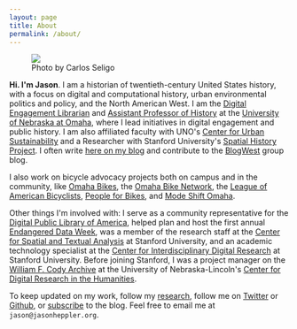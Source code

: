 ```yaml
---
layout: page
title: About
permalink: /about/
---
```


<div class="about-intro">
    <figure>
        <img src="/assets/images/atxpo_2016-3703_1024.jpg"/>
        <figcaption>Photo by Carlos Seligo</figcaption>
    </figure>
</div>

**Hi. I'm Jason**. I am a historian of twentieth-century United States history, with a focus on digital and computational history, urban environmental politics and policy, and the North American West. I am the [Digital Engagement Librarian](http://www.unomaha.edu/criss-library/about-us/staff-directory/jason-heppler.php) and [Assistant Professor of History](http://www.unomaha.edu/college-of-arts-and-sciences/history/) at the [University of Nebraska at Omaha](http://unomaha.edu), where I lead initiatives in digital engagement and public history. I am also affiliated faculty with UNO's [Center for Urban Sustainability](https://www.unomaha.edu/sustainability/center-for-urban-sustainability/index.php) and a Researcher with Stanford University's [Spatial History Project](http://spatialhistory.stanford.edu). I often write [here on my blog](/archives) and contribute to the [BlogWest](http://blogwest.org) group blog.

I also work on bicycle advocacy projects both on campus and in the community, like [Omaha Bikes](https://omahabikes.org/), the [Omaha Bike Network](http://livewellomaha.org/), the [League of American Bicyclists](http://bikeleague.org/), [People for Bikes](http://peopleforbikes.org), and [Mode Shift Omaha](https://modeshiftomaha.org/).

Other things I'm involved with: I serve as a community representative for the [Digital Public Library of America](https://dp.la/), helped plan and host the first annual [Endangered Data Week](http://endangereddataweek.org), was a member of the research staff at the [Center for Spatial and Textual Analysis](http://cesta.stanford.edu) at Stanford University, and an academic technology specialist at the [Center for Interdisciplinary Digital Research](http://cidr.stanford.edu) at Stanford University. Before joining Stanford, I was a project manager on the [William F. Cody Archive](http://codyarchive.org) at the University of Nebraska-Lincoln's [Center for Digital Research in the Humanities](http://cdrh.unl.edu).

To keep updated on my work, follow my [research](/research/), follow me on [Twitter](http://twitter.com/jaheppler) or [Github](http://github.com/hepplerj), or [subscribe](http://www.jasonheppler.org/feed.xml) to the blog. Feel free to email me at `jason@jasonheppler.org`.
